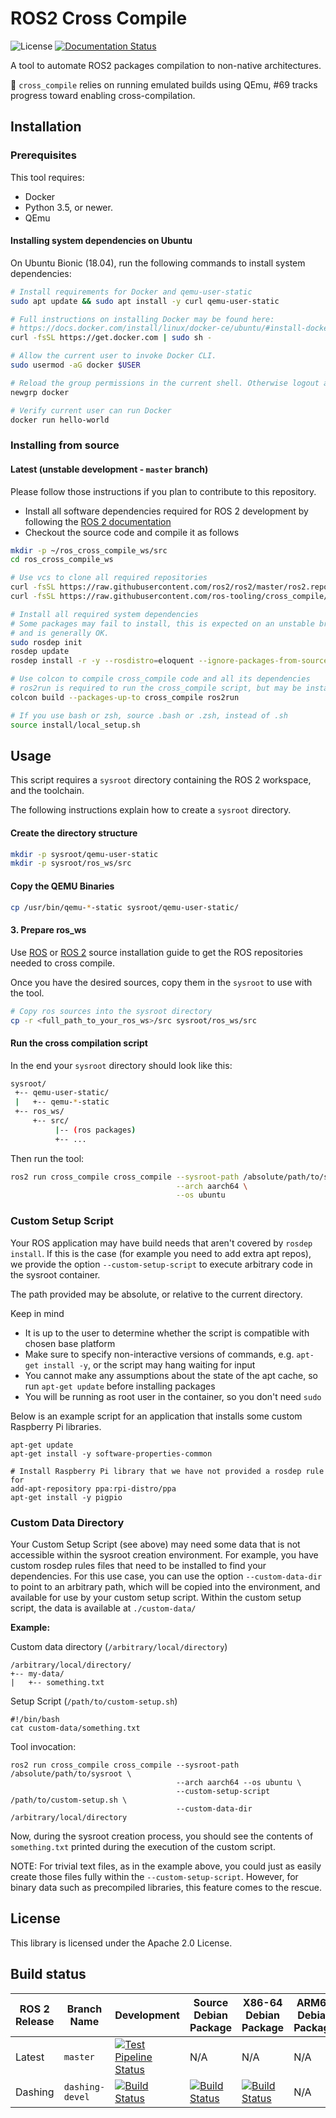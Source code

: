 # ROS2 Cross Compile

![License](https://img.shields.io/github/license/ros-tooling/cross_compile)
[![Documentation Status](https://readthedocs.org/projects/cross_compile/badge/?version=latest)](https://cross_compile.readthedocs.io/en/latest/?badge=latest)

A tool to automate ROS2 packages compilation to non-native architectures.

:construction: `cross_compile` relies on running emulated builds
using QEmu, #69 tracks progress toward enabling cross-compilation.

## Installation

### Prerequisites

This tool requires:

- Docker
- Python 3.5, or newer.
- QEmu

#### Installing system dependencies on Ubuntu

On Ubuntu Bionic (18.04), run the following commands to install system
dependencies:

```bash
# Install requirements for Docker and qemu-user-static
sudo apt update && sudo apt install -y curl qemu-user-static

# Full instructions on installing Docker may be found here:
# https://docs.docker.com/install/linux/docker-ce/ubuntu/#install-docker-engine---community
curl -fsSL https://get.docker.com | sudo sh -

# Allow the current user to invoke Docker CLI.
sudo usermod -aG docker $USER

# Reload the group permissions in the current shell. Otherwise logout and login again to apply permissions
newgrp docker

# Verify current user can run Docker
docker run hello-world
```

### Installing from source

#### Latest (unstable development - `master` branch)

Please follow those instructions if you plan to contribute to this repository.

* Install all software dependencies required for ROS 2 development by following
  the [ROS 2 documentation][ros2_dev_setup]
* Checkout the source code and compile it as follows

```bash
mkdir -p ~/ros_cross_compile_ws/src
cd ros_cross_compile_ws

# Use vcs to clone all required repositories
curl -fsSL https://raw.githubusercontent.com/ros2/ros2/master/ros2.repos | vcs import src/
curl -fsSL https://raw.githubusercontent.com/ros-tooling/cross_compile/master/cross_compile.repos | vcs import src/

# Install all required system dependencies
# Some packages may fail to install, this is expected on an unstable branch,
# and is generally OK.
sudo rosdep init
rosdep update
rosdep install -r -y --rosdistro=eloquent --ignore-packages-from-source --from-paths src/

# Use colcon to compile cross_compile code and all its dependencies
# ros2run is required to run the cross_compile script, but may be installed elsewhere on the host.
colcon build --packages-up-to cross_compile ros2run

# If you use bash or zsh, source .bash or .zsh, instead of .sh
source install/local_setup.sh
```

## Usage

This script requires a `sysroot` directory containing the ROS 2 workspace, and
the toolchain.

The following instructions explain how to create a `sysroot` directory.

#### Create the directory structure
```bash
mkdir -p sysroot/qemu-user-static
mkdir -p sysroot/ros_ws/src
```

#### Copy the QEMU Binaries

```bash
cp /usr/bin/qemu-*-static sysroot/qemu-user-static/
```


#### 3. Prepare ros_ws
Use [ROS](http://wiki.ros.org/ROS/Installation) or [ROS 2](https://index.ros.org/doc/ros2/Installation/) source installation guide to get the ROS repositories needed to cross compile.

Once you have the desired sources, copy them in the `sysroot` to use with the tool.
```bash
# Copy ros sources into the sysroot directory
cp -r <full_path_to_your_ros_ws>/src sysroot/ros_ws/src
```

#### Run the cross compilation script

In the end your `sysroot` directory should look like this:

```bash
sysroot/
 +-- qemu-user-static/
 |   +-- qemu-*-static
 +-- ros_ws/
     +-- src/
          |-- (ros packages)
          +-- ...
```

Then run the tool:

```bash
ros2 run cross_compile cross_compile --sysroot-path /absolute/path/to/sysroot \
                                     --arch aarch64 \
                                     --os ubuntu
```

### Custom Setup Script

Your ROS application may have build needs that aren't covered by `rosdep install`.
If this is the case (for example you need to add extra apt repos), we provide the option `--custom-setup-script` to execute arbitrary code in the sysroot container.

The path provided may be absolute, or relative to the current directory.

Keep in mind
* It is up to the user to determine whether the script is compatible with chosen base platform
* Make sure to specify non-interactive versions of commands, e.g. `apt-get install -y`, or the script may hang waiting for input
* You cannot make any assumptions about the state of the apt cache, so run `apt-get update` before installing packages
* You will be running as root user in the container, so you don't need `sudo`

Below is an example script for an application that installs some custom Raspberry Pi libraries.

```
apt-get update
apt-get install -y software-properties-common

# Install Raspberry Pi library that we have not provided a rosdep rule for
add-apt-repository ppa:rpi-distro/ppa
apt-get install -y pigpio
```

### Custom Data Directory

Your Custom Setup Script (see above) may need some data that is not accessible within the sysroot creation environment.
For example, you have custom rosdep rules files that need to be installed to find your dependencies.
For this use case, you can use the option `--custom-data-dir` to point to an arbitrary path, which will be copied into the environment, and available for use by your custom setup script.
Within the custom setup script, the data is available at `./custom-data/`

**Example:**

Custom data directory (`/arbitrary/local/directory`)
```
/arbitrary/local/directory/
+-- my-data/
|   +-- something.txt
```

Setup Script (`/path/to/custom-setup.sh`)

```
#!/bin/bash
cat custom-data/something.txt
```

Tool invocation:

```
ros2 run cross_compile cross_compile --sysroot-path /absolute/path/to/sysroot \
                                     --arch aarch64 --os ubuntu \
                                     --custom-setup-script /path/to/custom-setup.sh \
                                     --custom-data-dir /arbitrary/local/directory
```

Now, during the sysroot creation process, you should see the contents of `something.txt` printed during the execution of the custom script.

NOTE: For trivial text files, as in the example above, you could just as easily create those files fully within the `--custom-setup-script`. However, for binary data such as precompiled libraries, this feature comes to the rescue.


## License

This library is licensed under the Apache 2.0 License.

## Build status

| ROS 2 Release | Branch Name     | Development | Source Debian Package | X86-64 Debian Package | ARM64 Debian Package | ARMHF Debian package |
| ------------- | --------------- | ----------- | --------------------- | --------------------- | -------------------- | -------------------- |
| Latest        | `master`        | [![Test Pipeline Status](https://github.com/ros-tooling/cross_compile/workflows/Test%20cross_compile/badge.svg)](https://github.com/ros-tooling/cross_compile/actions) | N/A                   | N/A                   | N/A                  | N/A                  |
| Dashing       | `dashing-devel` | [![Build Status](http://build.ros2.org/buildStatus/icon?job=Ddev__cross_compile__ubuntu_bionic_amd64)](http://build.ros2.org/job/Ddev__cross_compile__ubuntu_bionic_amd64) | [![Build Status](http://build.ros2.org/buildStatus/icon?job=Dsrc_uB__cross_compile__ubuntu_bionic__source)](http://build.ros2.org/job/Dsrc_uB__cross_compile__ubuntu_bionic__source) | [![Build Status](http://build.ros2.org/buildStatus/icon?job=Dbin_uB64__cross_compile__ubuntu_bionic_amd64__binary)](http://build.ros2.org/job/Dbin_uB64__cross_compile__ubuntu_bionic_amd64__binary) | N/A | N/A |


[ros2_dev_setup]: https://index.ros.org/doc/ros2/Installation/Latest-Development-Setup/

